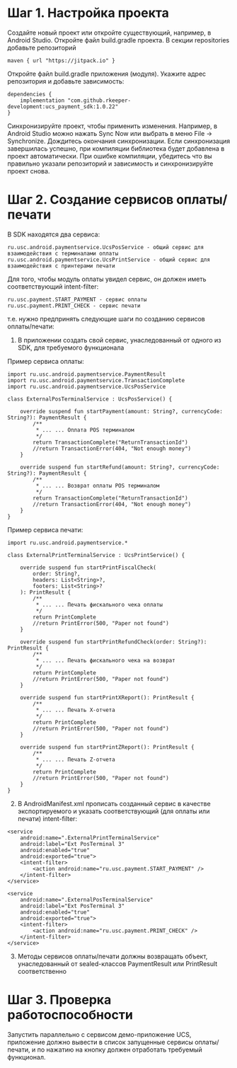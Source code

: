 # Шаг 1. Настройка проекта
Создайте новый проект или откройте существующий, например, в Android Studio.
Откройте файл build.gradle проекта. В секции repositories добавьте репозиторий 
```
maven { url "https://jitpack.io" }
```
Откройте файл build.gradle приложения (модуля). Укажите адрес репозитория и добавьте зависимость:

```
dependencies {    
    implementation "com.github.rkeeper-development:ucs_payment_sdk:1.0.22"
}
```

Синхронизируйте проект, чтобы применить изменения. Например, в Android Studio можно нажать Sync Now или выбрать в меню File → Synchronize. Дождитесь окончания синхронизации.
Если синхронизация завершилась успешно, при компиляции библиотека будет добавлена в проект автоматически. При ошибке компиляции, убедитесь что вы правильно указали репозиторий и зависимость и синхронизируйте проект снова.



# Шаг 2. Создание сервисов оплаты/печати
В SDK находятся два сервиса:
```
ru.usc.android.paymentservice.UcsPosService - общий сервис для взаимодействия с терминалами оплаты
ru.usc.android.paymentservice.UcsPrintService - общий сервис для взаимодействия с принтерами печати
```

Для того, чтобы модуль оплаты увидел сервис, он должен иметь соответствующий intent-filter:
```
ru.usc.payment.START_PAYMENT - сервис оплаты
ru.usc.payment.PRINT_CHECK - сервис печати
```

т.е. нужно предпринять следующие шаги по созданию сервисов оплаты/печати:

1. В приложении создать свой сервис, унаследованный от одного из SDK, для требуемого функционала

Пример сервиса оплаты:
```
import ru.usc.android.paymentservice.PaymentResult
import ru.usc.android.paymentservice.TransactionComplete
import ru.usc.android.paymentservice.UcsPosService

class ExternalPosTerminalService : UcsPosService() {

    override suspend fun startPayment(amount: String?, currencyCode: String?): PaymentResult {
        /**
         * ... ... Оплата POS терминалом
         */
        return TransactionComplete("ReturnTransactionId")
        //return TransactionError(404, "Not enough money")
    }

    override suspend fun startRefund(amount: String?, currencyCode: String?): PaymentResult {
        /**
         * ... ... Возврат оплаты POS терминалом
         */
        return TransactionComplete("ReturnTransactionId")
        //return TransactionError(404, "Not enough money")
    }
}
```

Пример сервиса печати:
```
import ru.usc.android.paymentservice.*

class ExternalPrintTerminalService : UcsPrintService() {

    override suspend fun startPrintFiscalCheck(
        order: String?,
        headers: List<String>?,
        footers: List<String>?
    ): PrintResult {
        /**
         * ... ... Печать фискального чека оплаты
         */
        return PrintComplete
        //return PrintError(500, "Paper not found")
    }

    override suspend fun startPrintRefundCheck(order: String?): PrintResult {
        /**
         * ... ... Печать фискального чека на возврат
         */
        return PrintComplete
        //return PrintError(500, "Paper not found")
    }

    override suspend fun startPrintXReport(): PrintResult {
        /**
         * ... ... Печать X-отчета
         */
        return PrintComplete
        //return PrintError(500, "Paper not found")
    }

    override suspend fun startPrintZReport(): PrintResult {
        /**
         * ... ... Печать Z-отчета
         */
        return PrintComplete
        //return PrintError(500, "Paper not found")
    }
}
```

2. В AndroidManifest.xml прописать созданный сервис в качестве экспортируемого и указать соответствующий (для оплаты или печати) intent-filter:
```
<service
    android:name=".ExternalPrintTerminalService"
    android:label="Ext PosTerminal 3"
    android:enabled="true"
    android:exported="true">
    <intent-filter>
        <action android:name="ru.usc.payment.START_PAYMENT" />
    </intent-filter>
</service>

<service
    android:name=".ExternalPosTerminalService"
    android:label="Ext PosTerminal 3"
    android:enabled="true"
    android:exported="true">
    <intent-filter>
        <action android:name="ru.usc.payment.PRINT_CHECK" />
    </intent-filter>
</service>
```

3. Методы сервисов оплаты/печати должны возвращать объект, унаследованный от sealed-классов PaymentResult или PrintResult соответственно



# Шаг 3. Проверка работоспособности

Запустить параллельно с сервисом демо-приложение UCS, приложение должно вывести в список запущенные сервисы оплаты/печати, и по нажатию на кнопку должен отработать требуемый функционал.
